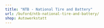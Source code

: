 ```yaml
---
title: "NTB - National Tire and Battery"
url: /buford/ntb-national-tire-and-battery/
shop: Autowerkstatt
---
```

